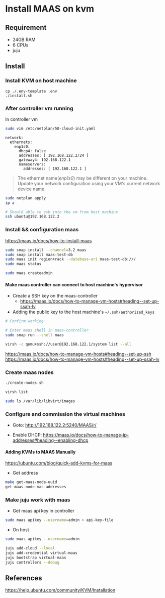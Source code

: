 # Install MAAS on kvm


## Requirement 

- 24GB RAM
- 6 CPUs
- juju

## Install

### Install KVM on host machine

```
cp ./.env-template .env
./install.sh
```

### After controller vm running

In controller vm


```bash
sudo vim /etc/netplan/50-cloud-init.yaml
```

```
network:
  ethernets:
    enp1s0:
      dhcp4: false
      addresses: [ 192.168.122.2/24 ]
      gateway4: 192.168.122.1
      nameservers:
        addresses: [ 192.168.122.1 ]
```

> The ethernet name(_enp1s0_) may be different on your machine. Update your network configuration using your VM's current network device name.

```bash
sudo netplan apply
ip a
```

```bash
# Should able to ssh into the vm from host machine
ssh ubuntu@192.168.122.2
```

### Install && configuration maas

https://maas.io/docs/how-to-install-maas

```bash
sudo snap install --channel=3.2 maas
sudo snap install maas-test-db
sudo maas init region+rack --database-uri maas-test-db:///
sudo maas status

sudo maas createadmin
```

#### Make maas controller can connect to host machine's hypervisor

* Create a SSH key on the maas-controller
    * https://maas.io/docs/how-to-manage-vm-hosts#heading--set-up-ssah-lv
* Adding the public key to the host machine's `~/.ssh/authorized_keys`

```bash
# Confirm working

# Enter maas shell in maas-controller
sudo snap run --shell maas

virsh -c qemu+ssh://user@192.168.122.1/system list --all
```

https://maas.io/docs/how-to-manage-vm-hosts#heading--set-up-ssh
https://maas.io/docs/how-to-manage-vm-hosts#heading--set-up-ssah-lv


### Create maas nodes


```bash
./create-nodes.sh

virsh list

sudo ls /var/lib/libvirt/images
```

### Configure and commission the virtual machines

- Goto: http://192.168.122.2:5240/MAAS/r/

- Enable DHCP: https://maas.io/docs/how-to-manage-ip-addresses#heading--enabling-dhcp

#### Adding KVMs to MAAS Manually

https://ubuntu.com/blog/quick-add-kvms-for-maas

- Get address

```bash
make get-maas-node-uuid
get-maas-node-mac-addresses
```

### Make juju work with maas

* Get maas api key in controller

```bash
sudo maas apikey --username=admin > api-key-file
```


* On host

```bash
sudo maas apikey --username=admin
```

```bash
juju add-cloud --local
juju add-credential virtual-maas
juju bootstrap virtual-maas
juju controllers --debug
```

## References

https://help.ubuntu.com/community/KVM/Installation
